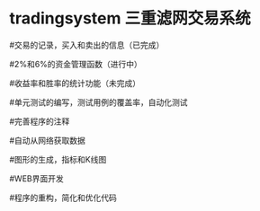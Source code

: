 # tradingsystem 三重滤网交易系统

#交易的记录，买入和卖出的信息（已完成）

#2%和6%的资金管理函数（进行中）

#收益率和胜率的统计功能（未完成）

#单元测试的编写，测试用例的覆盖率，自动化测试

#完善程序的注释

#自动从网络获取数据

#图形的生成，指标和K线图

#WEB界面开发

#程序的重构，简化和优化代码